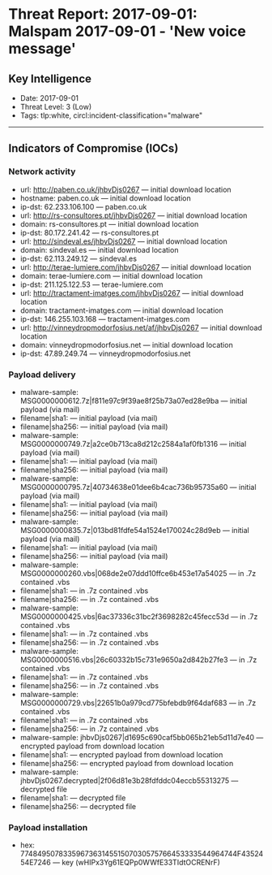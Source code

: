 # Threat Report: 2017-09-01: Malspam 2017-09-01 - 'New voice message'


## Key Intelligence
* Date: 2017-09-01
* Threat Level: 3 (Low)
* Tags: tlp:white, circl:incident-classification="malware"

---

## Indicators of Compromise (IOCs)
### Network activity
* url: http://paben.co.uk/jhbvDjs0267 — initial download location
* hostname: paben.co.uk — initial download location
* ip-dst: 62.233.106.100 — paben.co.uk
* url: http://rs-consultores.pt/jhbvDjs0267 — initial download location
* domain: rs-consultores.pt — initial download location
* ip-dst: 80.172.241.42 — rs-consultores.pt
* url: http://sindeval.es/jhbvDjs0267 — initial download location
* domain: sindeval.es — initial download location
* ip-dst: 62.113.249.12 — sindeval.es
* url: http://terae-lumiere.com/jhbvDjs0267 — initial download location
* domain: terae-lumiere.com — initial download location
* ip-dst: 211.125.122.53 — terae-lumiere.com
* url: http://tractament-imatges.com/jhbvDjs0267 — initial download location
* domain: tractament-imatges.com — initial download location
* ip-dst: 146.255.103.168 — tractament-imatges.com
* url: http://vinneydropmodorfosius.net/af/jhbvDjs0267 — initial download location
* domain: vinneydropmodorfosius.net — initial download location
* ip-dst: 47.89.249.74 — vinneydropmodorfosius.net

### Payload delivery
* malware-sample: MSG0000000612.7z|f811e97c9f39ae8f25b73a07ed28e9ba — initial payload (via mail)
* filename|sha1: <sha1> — initial payload (via mail)
* filename|sha256: <sha256> — initial payload (via mail)
* malware-sample: MSG0000000749.7z|a2ce0b713ca8d212c2584a1af0fb1316 — initial payload (via mail)
* filename|sha1: <sha1> — initial payload (via mail)
* filename|sha256: <sha256> — initial payload (via mail)
* malware-sample: MSG0000000795.7z|40734638e01dee6b4cac736b95735a60 — initial payload (via mail)
* filename|sha1: <sha1> — initial payload (via mail)
* filename|sha256: <sha256> — initial payload (via mail)
* malware-sample: MSG0000000835.7z|013bd81fdfe54a1524e170024c28d9eb — initial payload (via mail)
* filename|sha1: <sha1> — initial payload (via mail)
* filename|sha256: <sha256> — initial payload (via mail)
* malware-sample: MSG0000000260.vbs|068de2e07ddd10ffce6b453e17a54025 — in .7z contained .vbs
* filename|sha1: <sha1> — in .7z contained .vbs
* filename|sha256: <sha256> — in .7z contained .vbs
* malware-sample: MSG0000000425.vbs|6ac37336c31bc2f3698282c45fecc53d — in .7z contained .vbs
* filename|sha1: <sha1> — in .7z contained .vbs
* filename|sha256: <sha256> — in .7z contained .vbs
* malware-sample: MSG0000000516.vbs|26c60332b15c731e9650a2d842b27fe3 — in .7z contained .vbs
* filename|sha1: <sha1> — in .7z contained .vbs
* filename|sha256: <sha256> — in .7z contained .vbs
* malware-sample: MSG0000000729.vbs|22651b0a979cd775bfebdb9f64daf683 — in .7z contained .vbs
* filename|sha1: <sha1> — in .7z contained .vbs
* filename|sha256: <sha256> — in .7z contained .vbs
* malware-sample: jhbvDjs0267|d1695c690caf5bb065b21eb5d11d7e40 — encrypted payload from download location
* filename|sha1: <sha1> — encrypted payload from download location
* filename|sha256: <sha256> — encrypted payload from download location
* malware-sample: jhbvDjs0267.decrypted|2f06d81e3b28fdfddc04eccb55313275 — decrypted file
* filename|sha1: <sha1> — decrypted file
* filename|sha256: <sha256> — decrypted file

### Payload installation
* hex: 774849507833596736314551507030575766453333544964744F4352454E7246 — key (wHIPx3Yg61EQPp0WWfE33TIdtOCRENrF)
